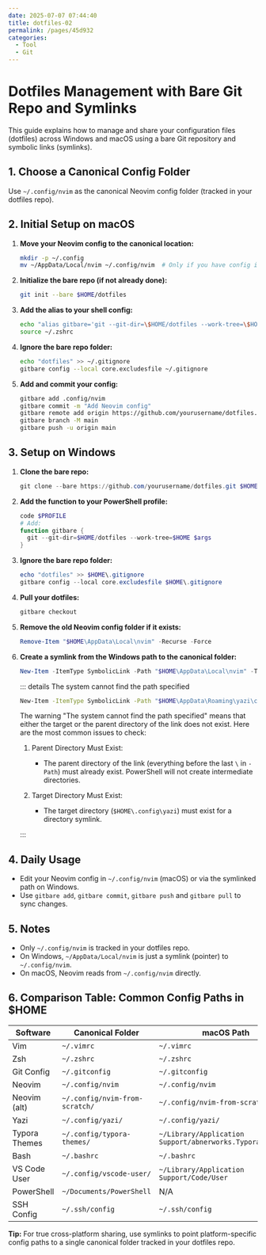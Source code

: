 ```yaml
---
date: 2025-07-07 07:44:40
title: dotfiles-02
permalink: /pages/45d932
categories:
  - Tool
  - Git
---
```


# Dotfiles Management with Bare Git Repo and Symlinks

This guide explains how to manage and share your configuration files (dotfiles) across Windows and macOS using a bare Git repository and symbolic links (symlinks).

<!-- more -->

## 1. Choose a Canonical Config Folder

Use `~/.config/nvim` as the canonical Neovim config folder (tracked in your dotfiles repo).

## 2. Initial Setup on macOS

1. **Move your Neovim config to the canonical location:**

   ```sh
   mkdir -p ~/.config
   mv ~/AppData/Local/nvim ~/.config/nvim  # Only if you have config in the Windows path on macOS
   ```

2. **Initialize the bare repo (if not already done):**

   ```sh
   git init --bare $HOME/dotfiles
   ```

3. **Add the alias to your shell config:**

   ```sh
   echo "alias gitbare='git --git-dir=\$HOME/dotfiles --work-tree=\$HOME'" >> ~/.zshrc
   source ~/.zshrc
   ```

4. **Ignore the bare repo folder:**

   ```sh
   echo "dotfiles" >> ~/.gitignore
   gitbare config --local core.excludesfile ~/.gitignore
   ```

5. **Add and commit your config:**
   ```sh
   gitbare add .config/nvim
   gitbare commit -m "Add Neovim config"
   gitbare remote add origin https://github.com/yourusername/dotfiles.git
   gitbare branch -M main
   gitbare push -u origin main
   ```

## 3. Setup on Windows

1. **Clone the bare repo:**

   ```powershell
   git clone --bare https://github.com/yourusername/dotfiles.git $HOME\dotfiles
   ```

2. **Add the function to your PowerShell profile:**

   ```powershell
   code $PROFILE
   # Add:
   function gitbare {
     git --git-dir=$HOME/dotfiles --work-tree=$HOME $args
   }
   ```

3. **Ignore the bare repo folder:**

   ```powershell
   echo "dotfiles" >> $HOME\.gitignore
   gitbare config --local core.excludesfile $HOME\.gitignore
   ```

4. **Pull your dotfiles:**

   ```powershell
   gitbare checkout
   ```

5. **Remove the old Neovim config folder if it exists:**

   ```powershell
   Remove-Item "$HOME\AppData\Local\nvim" -Recurse -Force
   ```

6. **Create a symlink from the Windows path to the canonical folder:**

   ```powershell
   New-Item -ItemType SymbolicLink -Path "$HOME\AppData\Local\nvim" -Target "$HOME\.config\nvim"
   ```

   ::: details The system cannot find the path specified

   ```sh
   New-Item -ItemType SymbolicLink -Path "$HOME\AppData\Roaming\yazi\config" -Target "$HOME\.config\yazi"
   ```

   The warning "The system cannot find the path specified" means that either the target or the parent directory of the link does not exist. Here are the most common issues to check:

   1. Parent Directory Must Exist:

      - The parent directory of the link (everything before the last `\` in `-Path`) must already exist. PowerShell will not create intermediate directories.

   2. Target Directory Must Exist:

      - The target directory (`$HOME\.config\yazi`) must exist for a directory symlink.

   :::

## 4. Daily Usage

- Edit your Neovim config in `~/.config/nvim` (macOS) or via the symlinked path on Windows.
- Use `gitbare add`, `gitbare commit`, `gitbare push` and `gitbare pull` to sync changes.

## 5. Notes

- Only `~/.config/nvim` is tracked in your dotfiles repo.
- On Windows, `~/AppData/Local/nvim` is just a symlink (pointer) to `~/.config/nvim`.
- On macOS, Neovim reads from `~/.config/nvim` directly.

## 6. Comparison Table: Common Config Paths in $HOME

| Software      | Canonical Folder               | macOS Path                                                | Windows Path                         |
| ------------- | ------------------------------ | --------------------------------------------------------- | ------------------------------------ |
| Vim           | `~/.vimrc`                     | `~/.vimrc`                                                | `~/.vimrc`                           |
| Zsh           | `~/.zshrc`                     | `~/.zshrc`                                                | `~/.zshrc`                           |
| Git Config    | `~/.gitconfig`                 | `~/.gitconfig`                                            | `~/.gitconfig`                       |
| Neovim        | `~/.config/nvim`               | `~/.config/nvim`                                          | `~/AppData/Local/nvim`               |
| Neovim (alt)  | `~/.config/nvim-from-scratch/` | `~/.config/nvim-from-scratch/`                            | `~/AppData/Local/nvim-from-scratch/` |
| Yazi          | `~/.config/yazi/`              | `~/.config/yazi/`                                         | `~/AppData/Roaming/yazi/config`      |
| Typora Themes | `~/.config/typora-themes/`     | `~/Library/Application Support/abnerworks.Typora/themes/` | `~/AppData/Roaming/Typora/themes/`   |
| Bash          | `~/.bashrc`                    | `~/.bashrc`                                               | `~/.bashrc` or `~/.bash_profile`     |
| VS Code User  | `~/.config/vscode-user/`       | `~/Library/Application Support/Code/User`                 | `~/AppData/Roaming/Code/User`        |
| PowerShell    | `~/Documents/PowerShell`       | N/A                                                       | `~/Documents/PowerShell`             |
| SSH Config    | `~/.ssh/config`                | `~/.ssh/config`                                           | `~/.ssh/config`                      |

**Tip:** For true cross-platform sharing, use symlinks to point platform-specific config paths to a single canonical folder tracked in your dotfiles repo.

